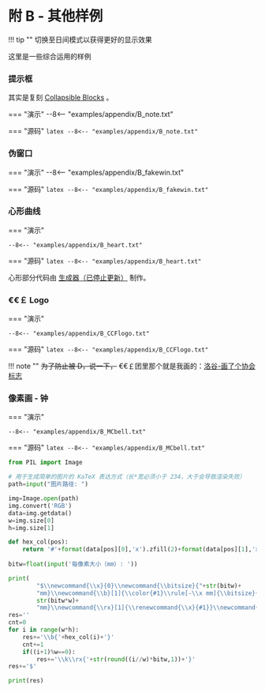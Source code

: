 # 附 B - 其他样例

!!! tip ""
    切换至日间模式以获得更好的显示效果

这里是一些综合运用的样例

### 提示框

其实是复刻 [Collapsible Blocks](https://squidfunk.github.io/mkdocs-material/reference/admonitions/#removing-the-title) 。

=== "演示"
    --8<-- "examples/appendix/B_note.txt"

=== "源码"
    ```latex
    --8<-- "examples/appendix/B_note.txt"
    ```

### 伪窗口

=== "演示"
    --8<-- "examples/appendix/B_fakewin.txt"

=== "源码"
    ```latex
    --8<-- "examples/appendix/B_fakewin.txt"
    ```

### 心形曲线

=== "演示"

    --8<-- "examples/appendix/B_heart.txt"

=== "源码"
    ```latex
    --8<-- "examples/appendix/B_heart.txt"
    ```

心形部分代码由 [生成器（已停止更新）](https://github.com/HanPiM/katex_complex_img_generator) 制作。

### €€￡ Logo

=== "演示"

    --8<-- "examples/appendix/B_CCFlogo.txt"

=== "源码"
    ```latex
    --8<-- "examples/appendix/B_CCFlogo.txt"
    ```

!!! note ""
    ~~为了防止被 D，说一下，~~ €€￡团里那个就是我画的：[洛谷-画了个协会标志](https://www.luogu.com.cn/discuss/415288)

### 像素画 - 钟

=== "演示"

    --8<-- "examples/appendix/B_MCbell.txt"

=== "源码"
    ```latex
    --8<-- "examples/appendix/B_MCbell.txt"
    ```

```py title="生成器"
from PIL import Image

# 用于生成简单的图片的 KaTeX 表达方式（长*宽必须小于 234，大于会导致渲染失败）
path=input("图片路径: ")

img=Image.open(path)
img.convert('RGB')
data=img.getdata()
w=img.size[0]
h=img.size[1]

def hex_col(pos):
    return '#'+format(data[pos][0],'x').zfill(2)+format(data[pos][1],'x').zfill(2)+format(data[pos][2],'x').zfill(2)
    
bitw=float(input('每像素大小（mm）: '))

print(
        "$\\newcommand{\\x}{0}\\newcommand{\\bitsize}{"+str(bitw)+
        "mm}\\newcommand{\\b}[1]{\\color{#1}\\rule[-\\x mm]{\\bitsize}{\\bitsize}}\\newcommand{\\bw}{\\bitsize}\\newcommand {\\w}{"+
        str(bitw*w)+
        "mm}\\newcommand{\\rx}[1]{\\renewcommand{\\x}{#1}}\\newcommand{\\k}{\kern{-\\w}}")
res=''
cnt=0
for i in range(w*h):
    res+='\\b{'+hex_col(i)+'}'
    cnt+=1
    if((i+1)%w==0):
        res+='\\k\\rx{'+str(round((i//w)*bitw,1))+'}'
res+='$'

print(res)
```